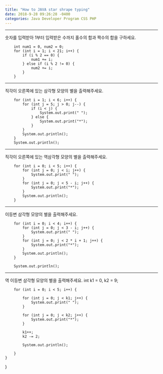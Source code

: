 ```yaml
---
title: "How to JAVA star shrape typing"
date: 2018-9-28 09:26:28 -0400
categories: Java Developer Program CSS PHP
---
```


-----------------------------------------------------------------


숫자를 입력받아 1부터 입력받은 수까지 홀수의 합과 짝수의 합을 구하세요.

		int num1 = 0, num2 = 0;
		for (int i = 1; i < 21; i++) {
			if (i % 2 == 0) {
				num1 += i;
			} else if (i % 2 != 0) {
				num2 += i;
			}
		}

-----------------------------------------------------------------
직각이 오른쪽에 있는 삼각형 모양의 별을 출력해주세요.

		for (int i = 1; i < 6; i++) {
			for (int j = 5; j > 0; j--) {
				if (i < j) {
					System.out.print(" ");
				} else {
					System.out.print("*");
				}
			}
			System.out.println();
		}
		System.out.println();

-----------------------------------------------------------------
직각이 오른쪽에 있는 역삼각형 모양의 별을 출력해주세요.

		for (int i = 0; i < 5; i++) {
			for (int j = 0; j < i; j++) {
				System.out.print(" ");
			}
			for (int j = 0; j < 5 - i; j++) {
				System.out.print("*");
			}
			System.out.println();
		}

-----------------------------------------------------------------
이등변 삼각형 모양의 별을 출력해주세요.

		for (int i = 0; i < 4; i++) {
			for (int j = 0; j < 3 - i; j++) {
				System.out.print(" ");
			}
			for (int j = 0; j < 2 * i + 1; j++) {
				System.out.print("*");
			}
			System.out.println();
		}
		
		System.out.println();

		

-----------------------------------------------------------------
역 이등변 삼각형 모양의 별을 출력해주세요.
		int k1 = 0, k2 = 9;

		for (int i = 0; i < 5; i++) {

			for (int j = 0; j < k1; j++) {
				System.out.print(" ");
			}

			for (int j = 0; j < k2; j++) {
				System.out.print("*");
			}

			k1++;
			k2 -= 2;

			System.out.println();

		}
	}
}
